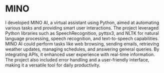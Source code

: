 # MINO

I developed MINO AI, a virtual assistant using Python, aimed at automating various tasks and providing smart user interactions. The project leveraged Python libraries such as SpeechRecognition, pyttsx3, and NLTK for natural language processing, speech recognition, and text-to-speech capabilities. MINO AI could perform tasks like web browsing, sending emails, retrieving weather updates, managing schedules, and answering general queries. By integrating APIs, it enhanced user experience with real-time information. The project also included error handling and a user-friendly interface, making it a versatile tool for daily productivity.
